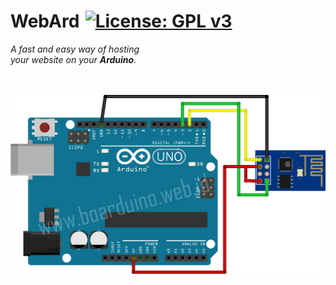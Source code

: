 
# WebArd [![License: GPL v3](https://img.shields.io/badge/License-GPLv3-blue.svg)](https://www.gnu.org/licenses/gpl-3.0)

*A fast and easy way of hosting* <br>
*your website on your **Arduino**.*

<br>

<div align = center>

![Schematic]

</div>

<br>


<!----------------------------------------------------------------------------->

[Schematic]: Resources/Schematic.png
